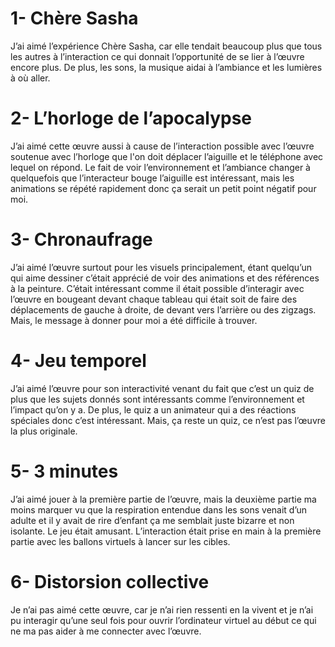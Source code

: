 # 1-	Chère Sasha
J’ai aimé l’expérience Chère Sasha, car elle tendait beaucoup plus que tous les autres à l’interaction ce qui donnait l’opportunité de se lier à l’œuvre encore plus. De plus, les sons, la musique aidai à l’ambiance et les lumières à où aller.
# 2-	L’horloge de l’apocalypse
J’ai aimé cette œuvre aussi à cause de l’interaction possible avec l’œuvre soutenue avec l’horloge que l'on doit déplacer l’aiguille et le téléphone avec lequel on répond. Le fait de voir l’environnement et l’ambiance changer à quelquefois que l’interacteur bouge l’aiguille est intéressant, mais les animations se répété rapidement donc ça serait un petit point négatif pour moi.
# 3-	Chronaufrage
J’ai aimé l’œuvre surtout pour les visuels principalement, étant quelqu’un qui aime dessiner c’était apprécié de voir des animations et des références à la peinture. C’était intéressant comme il était possible d’interagir avec l’œuvre en bougeant devant chaque tableau qui était soit de faire des déplacements de gauche à droite, de devant vers l’arrière ou des zigzags. Mais, le message à donner pour moi a été difficile à trouver.
# 4-	Jeu temporel
J’ai aimé l’œuvre pour son interactivité venant du fait que c’est un quiz de plus que les sujets donnés sont intéressants comme l’environnement et l’impact qu’on y a. De plus, le quiz a un animateur qui a des réactions spéciales donc c’est intéressant. Mais, ça reste un quiz, ce n’est pas l’œuvre la plus originale.
# 5-	3 minutes
J’ai aimé jouer à la première partie de l’œuvre, mais la deuxième partie ma moins marquer vu que la respiration entendue dans les sons venait d’un adulte et il y avait de rire d’enfant ça me semblait juste bizarre et non isolante. Le jeu était amusant. L’interaction était prise en main à la première partie avec les ballons virtuels à lancer sur les cibles.
# 6-	Distorsion collective
Je n’ai pas aimé cette œuvre, car je n’ai rien ressenti en la vivent et je n’ai pu interagir qu’une seul fois pour ouvrir l’ordinateur virtuel au début ce qui ne ma pas aider à me connecter avec l’œuvre.
